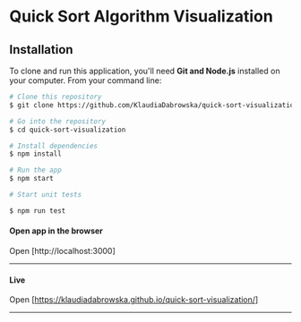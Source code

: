 # Quick Sort Algorithm Visualization

## Installation

To clone and run this application, you'll need **Git and Node.js** installed on your computer. From your command line:

```sh
# Clone this repository
$ git clone https://github.com/KlaudiaDabrowska/quick-sort-visualization

# Go into the repository
$ cd quick-sort-visualization

# Install dependencies
$ npm install

# Run the app
$ npm start

# Start unit tests

$ npm run test


```

#### Open app in the browser

Open [http://localhost:3000]

---

#### Live

Open [https://klaudiadabrowska.github.io/quick-sort-visualization/]

---
